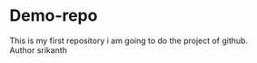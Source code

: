 # Demo-repo
This is my first repository
i am going to do the project of github.
<br>
Author srikanth
